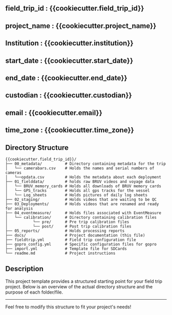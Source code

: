 ## field_trip_id : {{cookiecutter.field_trip_id}}
## project_name  : {{cookiecutter.project_name}}
## Institution   : {{cookiecutter.institution}}
## start_date    : {{cookiecutter.start_date}}
## end_date      : {{cookiecutter.end_date}}
## custodian     : {{cookiecutter.custodian}}
## email         : {{cookiecutter.email}}
## time_zone     : {{cookiecutter.time_zone}}



## Directory Structure

```
{{cookiecutter.field_trip_id}}/
├── 00_metadata/          # Directory containing metadata for the trip
│   └── camerabars.csv    # Holds the names and serial numbers of cameras
│   └──opdata.csv         # Holds the metadata about each deployment
├── 01_fielddata/         # holds raw BRUV videos and voyage data
│   └── BRUV_memory_cards # Holds all downloads of BRUV memory cards
│   └── GPS_tracks        # Holds all gps tracks for the vessel
│   └── Log_sheets        # Holds pictures of daily log sheets
├── 02_staging/           # Holds videos that are waiting to be QC
├── 03_Deployments/       # Holds videos that are renamed and ready for analysis
├── 04_eventmeasure/      # Holds files associated with EventMeasure
│   └── calibration/      # Directory containing calibration files
│           └── pre/      # Pre trip calibration files
│           └── post/     # Post trip calibration files
├── 05_reports/           # Holds processing reports
├── docs/                 # Project documentation (this file)
├── fieldtrip.yml         # Field trip configuration file
├── gopro_config.yml      # Specific configuration files for gopro
├── import.yml            # Template file for SDCards
└── readme.md             # Project instructions
```

## Description

This project template provides a structured starting point for your field trip project. Below is an overview of the actual directory structure and the purpose of each folder/file.

---

Feel free to modify this structure to fit your project's needs!
